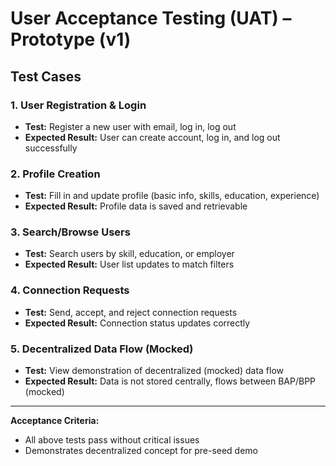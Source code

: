 # User Acceptance Testing (UAT) – Prototype (v1)

## Test Cases

### 1. User Registration & Login
- **Test:** Register a new user with email, log in, log out
- **Expected Result:** User can create account, log in, and log out successfully

### 2. Profile Creation
- **Test:** Fill in and update profile (basic info, skills, education, experience)
- **Expected Result:** Profile data is saved and retrievable

### 3. Search/Browse Users
- **Test:** Search users by skill, education, or employer
- **Expected Result:** User list updates to match filters

### 4. Connection Requests
- **Test:** Send, accept, and reject connection requests
- **Expected Result:** Connection status updates correctly

### 5. Decentralized Data Flow (Mocked)
- **Test:** View demonstration of decentralized (mocked) data flow
- **Expected Result:** Data is not stored centrally, flows between BAP/BPP (mocked)

---

**Acceptance Criteria:**
- All above tests pass without critical issues
- Demonstrates decentralized concept for pre-seed demo
